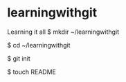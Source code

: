 learningwithgit
===============

Learning it all
$ mkdir ~/learningwithgit

$ cd ~/learningwithgit

$ git init

$ touch README
